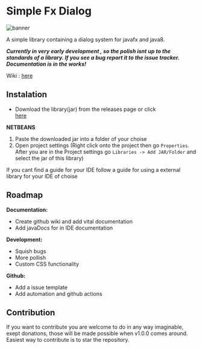 # Simple Fx Dialog

![banner](https://i.imgur.com/jDsThDb.png)

A simple library containing a dialog system for javafx and java8.

***Currently in very early development , so the polish isnt up to the standards of a library. If you see a bug report it to the issue tracker. Documentation is in the works!***

Wiki : [here](https://github.com/LukeOnuke/SimpleFxDialog/wiki)

## Instalation

 - Download the library(jar) from the releases page or click   
   [here](https://github.com/LukeOnuke/SimpleFxDialog/releases)
   
**NETBEANS**
   
 1. Paste the downloaded jar into a folder of your choise
 2. Open project settings (Right click onto the project then go `Properties`. After you are in the Project settings go `Libraries -> Add JAR/Folder` and select the jar of this library)

   If you cant find a guide for your IDE follow a guide for using a external library for your IDE of choise

## Roadmap
**Documentation:**

 -  Create github wiki and add vital documentation 	
 -  Add javaDocs for in IDE documentation
 
 **Development:**
 - Squish bugs
 - More pollish
 - Custom CSS functionality
 
 **Github:**
 
 - Add a issue template
 - Add automation and github actions

## Contribution
If you want to contribute you are welcome to do in any way imaginable, exept donations, those will be made possible when v1.0.0 comes around. Easiest way to contribute is to star the repository.
